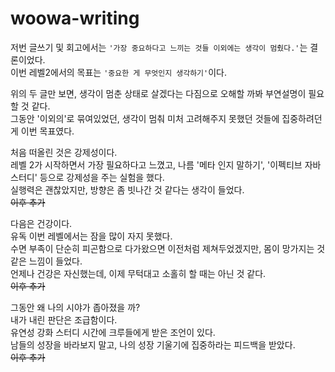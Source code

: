 # woowa-writing

저번 글쓰기 및 회고에서는 ```'가장 중요하다고 느끼는 것들 이외에는 생각이 멈췄다.'```는 결론이었다.  
이번 레벨2에서의 목표는 ```'중요한 게 무엇인지 생각하기'```이다.

위의 두 글만 보면, 생각이 멈춘 상태로 살겠다는 다짐으로 오해할 까봐 부연설명이 필요할 것 같다.  
그동안 '이외의'로 묶여있었던, 생각이 멈춰 미처 고려해주지 못했던 것들에 집중하려던 게 이번 목표였다.

처음 떠올린 것은 강제성이다.  
레벨 2가 시작하면서 가장 필요하다고 느꼈고, 나름 '메타 인지 말하기', '이펙티브 자바 스터디' 등으로 강제성을 주는 실험을 했다.  
실행력은 괜찮았지만, 방향은 좀 빗나간 것 같다는 생각이 들었다.  
~~이후 추가~~  

다음은 건강이다.   
유독 이번 레벨에서는 잠을 많이 자지 못했다.  
수면 부족이 단순히 피곤함으로 다가왔으면 이전처럼 제쳐두었겠지만, 몸이 망가지는 것 같은 느낌이 들었다.  
언제나 건강은 자신했는데, 이제 무턱대고 소홀히 할 때는 아닌 것 같다.  
~~이후 추가~~

그동안 왜 나의 시야가 좁아졌을 까?  
내가 내린 판단은 조급함이다.  
유연성 강화 스터디 시간에 크루들에게 받은 조언이 있다.  
남들의 성장을 바라보지 말고, 나의 성장 기울기에 집중하라는 피드백을 받았다.  
~~이후 추가~~
